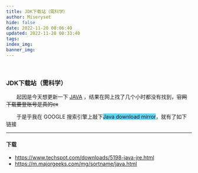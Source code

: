 ```yaml
---
title: JDK下载站（需科学）
author: Miseryset
hide: false
date: 2022-11-20 00:06:40
updated: 2022-11-20 00:33:40
tags:
index_img:
banner_img:
---
```

&emsp;&emsp;
### JDK下载站（需科学）
&emsp;&emsp;起因是今天想更新一下 [JAVA](https://www.oracle.com/java/) ，结果在网上找了几个小时都没有找到，~~官网下载要登账号是真的ex~~
<!-- more -->
&emsp;&emsp;于是乎我在 GOOGLE 搜索引擎上敲下<span style='background-color:#5dd6ff;'>Java download mirror</span>，就有了如下链接
***
#### 下载
- <https://www.techspot.com/downloads/5198-java-jre.html>
- <https://m.majorgeeks.com/mg/sortname/java.html>
